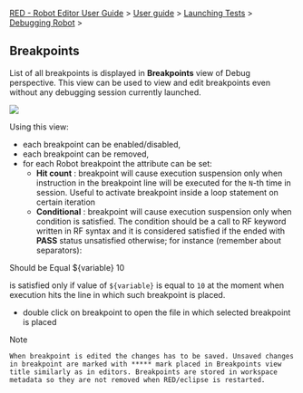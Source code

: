 [RED - Robot Editor User Guide](../../../index.md) > [User
guide](../../user_guide.md) > [Launching Tests](../../launching.md) >
[Debugging Robot](../debug.md) >

## Breakpoints

List of all breakpoints is displayed in **Breakpoints** view of Debug
perspective. This view can be used to view and edit breakpoints even without
any debugging session currently launched.

![](images/debug_breakpoints.png)

Using this view:

  * each breakpoint can be enabled/disabled, 
  * each breakpoint can be removed, 
  * for each Robot breakpoint the attribute can be set: 
    * **Hit count** : breakpoint will cause execution suspension only when instruction in the breakpoint line will be executed for the `N`-th time in session. Useful to activate breakpoint inside a loop statement on certain iteration 
    * **Conditional** : breakpoint will cause execution suspension only when condition is satisfied. The condition should be a call to RF keyword written in RF syntax and it is considered satisfied if the ended with **PASS** status unsatisfied otherwise; for instance (remember about separators): 

Should be Equal    ${variable}    10

is satisfied only if value of `${variable}` is equal to `10` at the moment
when execution hits the line in which such breakpoint is placed.

  * double click on breakpoint to open the file in which selected breakpoint is placed 

  

Note

    When breakpoint is edited the changes has to be saved. Unsaved changes in breakpoint are marked with ***** mark placed in Breakpoints view title similarly as in editors. Breakpoints are stored in workspace metadata so they are not removed when RED/eclipse is restarted. 


